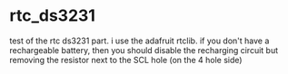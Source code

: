 # rtc_ds3231
test of the rtc ds3231 part. i use the adafruit rtclib. if you don't have a rechargeable battery, then you should disable the recharging circuit but removing the resistor next to the SCL hole (on the 4 hole side)
